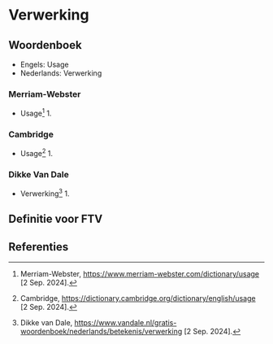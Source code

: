 # Verwerking

## Woordenboek

- Engels: Usage
- Nederlands: Verwerking

### Merriam-Webster

- Usage[^1]
  1.

### Cambridge

- Usage[^2]
  1.

### Dikke Van Dale

- Verwerking[^3]
  1.

## Definitie voor FTV

## Referenties

[^1]: Merriam-Webster, https://www.merriam-webster.com/dictionary/usage [2 Sep. 2024].
[^2]: Cambridge, https://dictionary.cambridge.org/dictionary/english/usage [2 Sep. 2024].
[^3]: Dikke van Dale, https://www.vandale.nl/gratis-woordenboek/nederlands/betekenis/verwerking [2 Sep. 2024].
